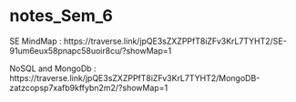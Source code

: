 # notes_Sem_6
<p>SE MindMap : https://traverse.link/jpQE3sZXZPPfT8iZFv3KrL7TYHT2/SE-91um6eux58pnapc58uoir8cu/?showMap=1</p>
<p>NoSQL and MongoDb : https://traverse.link/jpQE3sZXZPPfT8iZFv3KrL7TYHT2/MongoDB-zatzcopsp7xafb9kffybn2m2/?showMap=1</p>
